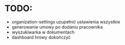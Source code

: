 # TODO:
- organization-settings uzupełnić ustawienia wszystkie
- generowanie umowy po dodaniu pracownika
- wyszukiwarka w dokumentach
- dashboard hrowy dokończyć
